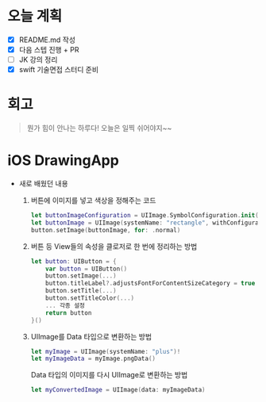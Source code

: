 # 오늘 계획

- [x] README.md 작성
- [x] 다음 스텝 진행 + PR
- [ ] JK 강의 정리
- [x] swift 기술면접 스터디 준비

# 회고

> 뭔가 힘이 안나는 하루다! 오늘은 일찍 쉬어야지~~

# iOS DrawingApp

- 새로 배웠던 내용

	1. 버튼에 이미지를 넣고 색상을 정해주는 코드

		```swift
		let buttonImageConfiguration = UIImage.SymbolConfiguration.init(hierarchicalColor: .black)
		let buttonImage = UIImage(systemName: "rectangle", withConfiguration: buttonImageConfiguration)
		button.setImage(buttonImage, for: .normal)
		```

	2. 버튼 등 View들의 속성을 클로저로 한 번에 정리하는 방법

		```swift
		let button: UIButton = {
		    var button = UIButton()
		    button.setImage(...)
		    button.titleLabel?.adjustsFontForContentSizeCategory = true
		    button.setTitle(...)
		    button.setTitleColor(...)
		    ... 각종 설정
		    return button
		}()
		```

	3. UIImage를 Data 타입으로 변환하는 방법

		```swift
		let myImage = UIImage(systemName: "plus")!
		let myImageData = myImage.pngData()
		```

		Data 타입의 이미지를 다시 UIImage로 변환하는 방법

		```swift
		let myConvertedImage = UIImage(data: myImageData)
		```






